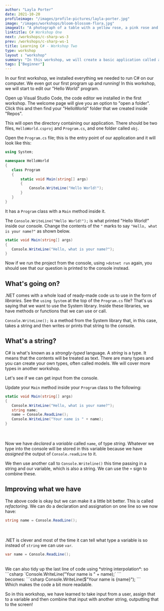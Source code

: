 ```yaml
---
author: "Layla Porter"
date: 2021-10-20
profileimage: "/images/profile-pictures/layla-porter.jpg"
image: "/images/workshops/bloom-blossom-flora.jpg"
imagealt: "A photograph of a table with a yellow rose, a pink rose and a small antique globe"
linktitle: C# Workshop One
next: /workshops/c-sharp-ws-3
prev: /workshops/c-sharp-ws-1
title: Learning C# - Workshop Two
type: workshop
layout : "workshop"
summary: "In this workshop, we will create a basic application called a console application. This is an app that runs on the console, sometimes known as the terminal or command line."
tags: ["Beginner"]
---
```


In our first workshop, we installed everything we needed to run C# on our computer.  We even got our first program up and running!
In this workshop, we will start to edit our "Hello World" program.

Open up Visual Studio Code, the code editor we installed in the first workshop.
The welcome page will give you an option to "open a folder". Click this and then find your "HelloWorld" folder that we created inside "Repos".

This will open the directory containing our application.  There should be two files, `HelloWorld.csproj` and `Program.cs`, and one folder called `obj`.

Open the `Program.cs` file; this is the entry point of our application and it will look like this:

```csharp
using System;

namespace HelloWorld
{
   class Program
   {
       static void Main(string[] args)
       {
           Console.WriteLine("Hello World!");
       }
   }
}
```
It has a `Program` class with a `Main` method inside it.

The `Console.WriteLine("Hello World!");` is what printed "Hello World!" inside our console.  Change the contents of the `"` marks to say `"Hello, what is your name?"` as shown below.
```csharp
static void Main(string[] args)
{
   Console.WriteLine("Hello, what is your name?");
}
```
Now if we run the project from the console, using `>dotnet run` again, you should see that our question is printed to the console instead.

## What's going on?
.NET comes with a whole load of ready-made code us to use in the form of *libraries*. See the `using System` at the top of the `Program.cs` file? That's us saying that we want to use the System library. Inside these libraries, we have methods or functions that we can use or call.

`Console.WriteLine();` is a method from the System library that, in this case, takes a string and then writes or prints that string to the console.

## What's a string?
C# is what's known as a *strongly-typed* language. A *string* is a type. It means that the contents will be treated as text.  There are many types and you can create your own types, often called models.  We will cover more types in another workshop.

Let's see if we can get input from the console.

Update your `Main` method inside your `Program` class to the following:

```csharp
static void Main(string[] args)
{
   Console.WriteLine("Hello, what is your name?");
   string name;
   name = Console.ReadLine();
   Console.WriteLine("Your name is " + name);
}
```
<br/><br/>
Now we have *declared* a *variable* called `name`, of type *string*. Whatever we type into the console will be stored in this variable because we have *assigned* the output of `Console.readLine` to it.

We then use another call to `Console.Writeline()` this time passing in a string and our variable, which is also a string.  We can use the `+` sign to combine these.

## Improving what we have
The above code is okay but we can make it a little bit better. This is called *refactoring*.
We can do a declaration and assignation on one line so we now have:
```csharp
string name = Console.ReadLine();
```
<br/><br/>
.NET is clever and most of the time it can tell what type a variable is so instead of `string` we can use `var`.
```csharp
var name = Console.ReadLine();
```
<br/>
We can also tidy up the last line of code using *string interpolation*: so 
```csharp
`Console.WriteLine("Your name is " + name);` 
```
<br/>
becomes:
```csharp
Console.WriteLine($"Your name is {name}");
```
<br/>
Which makes the code a bit more readable.

So in this workshop, we have learned to take input from a user, assign that to a variable and then combine that input with another string, outputting that to the screen!

